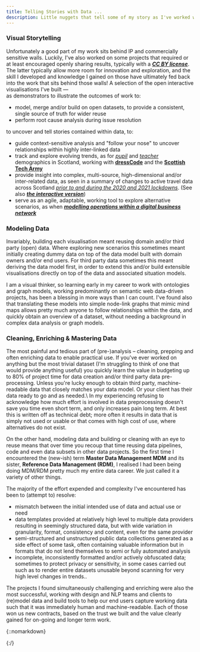 ```yaml
---
title: Telling Stories with Data ...
description: Little nuggets that tell some of my story as I've worked with data in different places and with different people. And what I've learnt along the way.  
---
```



### Visual Storytelling
 
Unfortunately a good part of my work sits behind IP and commercially sensitive walls. Luckily, I've also worked on some projects that required or at least encouraged openly sharing results, typically with a [___CC BY license___](https://creativecommons.org/share-your-work/cclicenses). The latter typically allow more room for innovation and exploration, and the skill I developed and knowledge I gained on those have ultimately fed back into the work that sits behind those walls! A selection of the open interactive visualisations I've built &mdash;\
as demonstrators to illustrate the outcomes of work to:
  * model, merge and/or build on open datasets, to provide a consistent, single source of truth for wider reuse
  * perform root cause analysis during issue resolution

to uncover and tell stories contained within data, to:  
  * guide context-sensitive analysis and "follow your nose" to uncover relationships within highly inter-linked data
  * track and explore evolving trends, as for [_pupil_](sta/sta_it_402_dress_code) and [_teacher_](sta/sta_it_402_dress_code_teacher_demographics) demographics in Scotland, working with [__dressCode__](https://www.dresscode.org.uk/scotlands-computing-science-landscape) and the [__Scottish Tech Army__](https://www.scottishtecharmy.org)
  * provide insight into complex, multi-source, high-dimensional and/or inter-related data, as seen in a summary of changes to active travel data across Scotland [_prior to and during the 2020 and 2021 lockdowns_](sta/cycle_counters_info_cards.pdf). (See also [___the interactive version___](sta/sta-climate-change_cycling.html))
  * serve as an agile, adaptable, working tool to explore alternative scenarios, as when [___modelling operations within a digital business network___](ebri_dbn/index.html)

  
### Modeling Data

Invariably, building each visualisation meant reusing domain and/or third party (open) data. Where exploring new scenarios this sometimes meant initially creating dummy data on top of the data model built with domain owners and/or end users. For third party data sometimes this meant deriving the data model first, in order to extend this and/or build extensible visualisations directly on top of the data and associated situation models.

I am a visual thinker, so learning early in my career to work with ontologies and graph models, working predominantly on semantic web data-driven projects, has been a blessing in more ways than I can count. I've found also that translating these models into simple node-link graphs that mimic mind maps allows pretty much anyone to follow relationships within the data, and quickly obtain an overview of a dataset, without needing a background in complex data analysis or graph models.


### Cleaning, Enriching &amp; Mastering Data

The most painful and tedious part of (pre-)analysis &ndash; cleaning, prepping and often enriching data to enable practical use. If you've ever worked on anything but the most trivial dataset (I'm struggling to think of one that would provide anything useful) you quickly learn the value in budgeting up to 80% of project time for data creation and/or third party data pre-processing. Unless you're lucky enough to obtain third party, machine-readable data that closely matches your data model. Or your client has their data ready to go and as needed.\ 
In my experiencing refusing to acknowledge how much effort is involved in data preprocessing doesn't save you time even short term, and only increases pain long term. At best this is written off as technical debt; more often it results in data that is simply not used or usable or that comes with high cost of use, where alternatives do not exist.  

On the other hand, modeling data and building or cleaning with an eye to reuse means that over time you recoup that time reusing data pipelines, code and even data subsets in other data projects. So the first time I encountered the (new-ish) term __Master Data Management MDM__ and its sister, __Reference Data Management (RDM)__, I realised I had been being doing MDM/RDM pretty much my entire data career. We just called it a variety of other things. 

The majority of the effort expended and complexity I've encountered has been to (attempt to) resolve:
 * mismatch between the initial intended use of data and actual use or need
 * data templates provided at relatively high level to multiple data providers resulting in seemingly structured data, but with wide variation in granularity, format, consistency and content, even for the same provider
 * semi-structured and unstructured public data collections generated as a side effect of some task, often containing valuable information but in formats that do not lend themselves to semi or fully automated analysis
 * incomplete, inconsistently formatted and/or actively obfuscated data; sometimes to protect privacy or sensitivity, in some cases carried out such as to render entire datasets unusable beyond scanning for very high level changes in trends..

The projects I found simultaneously challenging and enriching were also the most successful, working with design and NLP teams and clients to (re)model data and build tools to help our end users capture working data such that it was immediately human and machine-readable. Each of those won us new contracts, based on the trust we built and the value clearly gained for on-going and longer term work.

{::nomarkdown}
  <!-- a href="ebri_dashboard.html">EBRI dashboard</a -->

  <!-- p>d3.express is now Observable</p -->
{:/}
